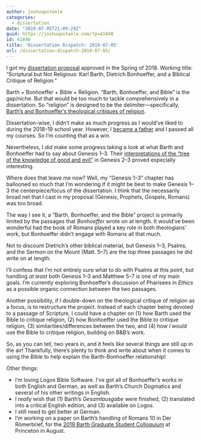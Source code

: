 ```yaml
---
author: joshuapsteele
categories:
  - dissertation
date: "2019-07-05T21:09:29Z"
guid: https://joshuapsteele.com/?p=41840
id: 41840
title: 'Dissertation Dispatch: 2019-07-05'
url: /dissertation-dispatch-2019-07-05/
---
```


I got my [dissertation proposal](https://joshuapsteele.com/heres-the-elevator-pitch-for-my-dissertation-proposal-scriptural-but-not-religious/) approved in the Spring of 2018. Working title: “Scriptural but Not Religious: Karl Barth, Dietrich Bonhoeffer, and a Biblical Critique of Religion.”

Barth + Bonhoeffer + Bible + Religion. “Barth, Bonhoeffer, and Bible” is the gap/niche. But that would be too much to tackle comprehensively in a dissertation. So “religion” is designed to be the delimiter—specifically, [Barth’s and Bonhoeffer’s theological critiques of religion](https://joshuapsteele.com/to-be-or-not-to-be-religious-a-clarification-of-karl-barths-and-dietrich-bonhoeffers-divergence-and-convergence-regarding-religion/).

Dissertation-wise, I didn’t make as much progress as I would’ve liked to during the 2018–19 school year. However, I [became a father](https://joshuapsteele.com/eva-joy-steele-a-birth-story/) and I passed all my courses. So I’m counting that as a win.

Nevertheless, I *did* make some progress taking a look at what Barth and Bonhoeffer had to say about Genesis 1–3. Their [interpretations of the “tree of the knowledge of good and evil”](https://joshuapsteele.com/the-tree-of-religion-karl-barth-and-dietrich-bonhoeffer-on-the-tree-of-knowledge-in-genesis-24-324/) in Genesis 2–3 proved especially interesting.

Where does that leave me now? Well, my “Genesis 1–3” chapter has ballooned so much that I’m wondering if it might be best to make Genesis 1–3 the centerpiece/focus of the dissertation. I think that the necessarily broad net that I cast in my proposal (Genesis, Prophets, Gospels, Romans) was too broad.

The way I see it, a “Barth, Bonhoeffer, and the Bible” project is primarily limited by the passages that *Bonhoeffer* wrote on at length. It would’ve been wonderful had the book of Romans played a key role in both theologians’ work, but Bonhoeffer didn’t engage with Romans all that much.

Not to discount Dietrich’s other biblical material, but Genesis 1–3, Psalms, and the Sermon on the Mount (Matt. 5–7) are the top three passages he did write on at length.

I’ll confess that I’m not entirely sure what to do with Psalms at this point, but handling *at least* both Genesis 1–3 and Matthew 5–7 is one of my main goals. I’m currently exploring Bonhoeffer’s discussion of Pharisees in *Ethics* as a possible organic connection between the two passages.

Another possibility, if I double-down on the theological critique of religion as a focus, is to restructure the project. Instead of each chapter being devoted to a passage of Scripture, I could have a chapter on (1) how Barth used the Bible to critique religion, (2) how Bonhoeffer used the Bible to critique religion, (3) similarities/differences between the two, and (4) how *I* would use the Bible to critique religion, building on B&amp;B’s work.

So, as you can tell, two years in, and it feels like several things are still up in the air! Thankfully, there’s plenty to think and write about when it comes to using the Bible to help explain the Barth-Bonhoeffer relationship!

Other things:

- I’m loving Logos Bible Software. I’ve got all of Bonhoeffer’s works in both English and German, as well as Barth’s Church Dogmatics and several of his other writings in English.
- I *really* wish that (1) Barth’s *Gesamtausgabe* were finished, (2) translated into a critical English edition, and (3) available on Logos.
- I still need to get better at German.
- I’m working on a paper on Barth’s handling of Romans 10 in Der Römerbrief, for the [2019 Barth Graduate Student Colloquium](http://barth.ptsem.edu/event/2019-barth-graduate-student-colloquium) at Princeton in August.